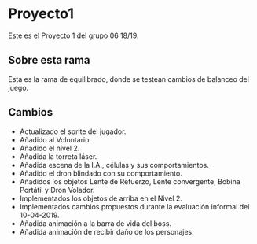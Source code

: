 ﻿# Proyecto1

Este es el Proyecto 1 del grupo 06 18/19.

## Sobre esta rama

Esta es la rama de equilibrado, donde se testean cambios de balanceo del juego.

## Cambios

- Actualizado el sprite del jugador.
- Añadido al Voluntario.
- Añadido el nivel 2.
- Añadida la torreta láser.
- Añadida escena de la I.A., células y sus comportamientos.
- Añadido el dron blindado con su comportamiento.
- Añadidos los objetos Lente de Refuerzo, Lente convergente, Bobina Portátil y Dron Volador.
- Implementados los objetos de arriba en el Nivel 2.
- Implementados cambios propuestos durante la evaluación informal del 10-04-2019.
- Añadida animación a la barra de vida del boss.
- Añadida animación de recibir daño de los personajes.
